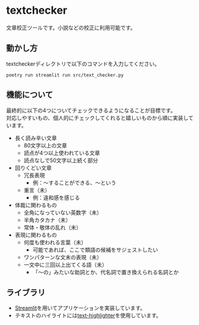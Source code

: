 # textchecker
文章校正ツールです。小説などの校正に利用可能です。

## 動かし方
textcheckerディレクトリで以下のコマンドを入力してください。
```
poetry run streamlit run src/text_checker.py
```

## 機能について
最終的に以下の4つについてチェックできるようになることが目標です。  
対応しやすいもの、個人的にチェックしてくれると嬉しいものから順に実装しています。

- 長く読み辛い文章
    - 80文字以上の文章
    - 読点が4つ以上使われている文章
    - 読点なしで50文字以上続く部分
- 回りくどい文章
    - 冗長表現
        - 例：〜することができる、〜という
    - 重言（未）
        - 例：違和感を感じる
- 体裁に関わるもの
    - 全角になっていない英数字（未）
    - 半角カタカナ（未）
    - 常体・敬体の乱れ（未）
- 表現に関わるもの
    - 何度も使われる言葉（未）
        - 可能であれば、ここで類語の候補をサジェストしたい
    - ワンパターンな文末の表現（未）
    - 一文中に三回以上出てくる語（未）
        - 「〜の」みたいな助詞とか、代名詞で置き換えられる名詞とか

## ライブラリ
- [Streamlit](https://streamlit.io)を用いてアプリケーションを実装しています。
- テキストのハイライトには[text-highlighter](https://github.com/kevin91nl/text-highlighter)を使用しています。
